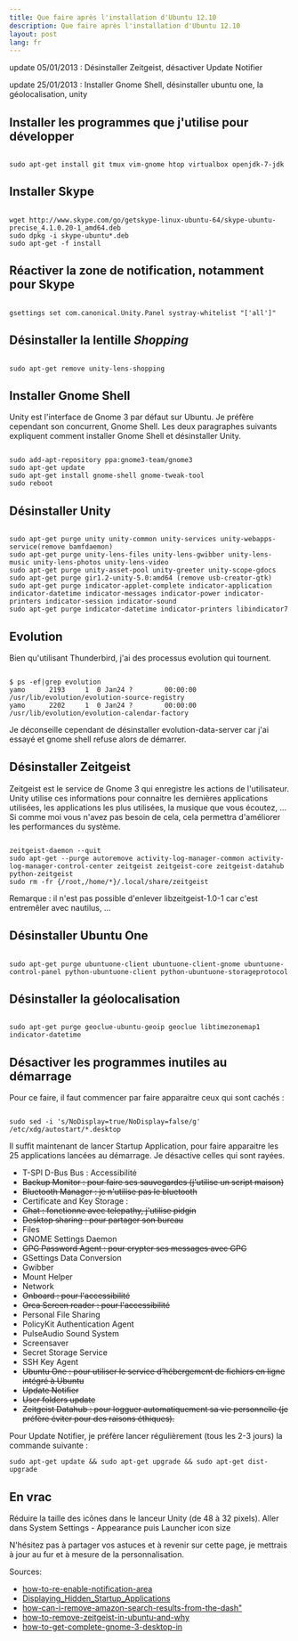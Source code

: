 ```yaml
---
title: Que faire après l'installation d'Ubuntu 12.10
description: Que faire après l'installation d'Ubuntu 12.10
layout: post
lang: fr
---
```

update 05/01/2013 : Désinstaller Zeitgeist, désactiver Update Notifier

update 25/01/2013 : Installer Gnome Shell, désinstaller ubuntu one, la géolocalisation, unity

## Installer les programmes que j'utilise pour développer

```
 
sudo apt-get install git tmux vim-gnome htop virtualbox openjdk-7-jdk
```

## Installer Skype

```
 
wget http://www.skype.com/go/getskype-linux-ubuntu-64/skype-ubuntu-precise_4.1.0.20-1_amd64.deb
sudo dpkg -i skype-ubuntu*.deb
sudo apt-get -f install 
```

## Réactiver la zone de notification, notamment pour Skype

```
 
gsettings set com.canonical.Unity.Panel systray-whitelist "['all']"
```

## Désinstaller la lentille *Shopping*

```
 
sudo apt-get remove unity-lens-shopping
```

## Installer Gnome Shell

Unity est l'interface de Gnome 3 par défaut sur Ubuntu. Je préfère cependant son concurrent, Gnome
Shell. Les deux paragraphes suivants expliquent comment installer Gnome Shell et désinstaller Unity.

```
 
sudo add-apt-repository ppa:gnome3-team/gnome3
sudo apt-get update
sudo apt-get install gnome-shell gnome-tweak-tool
sudo reboot
```

## Désinstaller Unity

```
 
sudo apt-get purge unity unity-common unity-services unity-webapps-service(remove bamfdaemon)
sudo apt-get purge unity-lens-files unity-lens-gwibber unity-lens-music unity-lens-photos unity-lens-video
sudo apt-get purge unity-asset-pool unity-greeter unity-scope-gdocs
sudo apt-get purge gir1.2-unity-5.0:amd64 (remove usb-creator-gtk)
sudo apt-get purge indicator-applet-complete indicator-application indicator-datetime indicator-messages indicator-power indicator-printers indicator-session indicator-sound
sudo apt-get purge indicator-datetime indicator-printers libindicator7
```

## Evolution

Bien qu'utilisant Thunderbird, j'ai des processus evolution qui tournent.

```
 
$ ps -ef|grep evolution
yamo      2193     1  0 Jan24 ?        00:00:00 /usr/lib/evolution/evolution-source-registry
yamo      2202     1  0 Jan24 ?        00:00:00 /usr/lib/evolution/evolution-calendar-factory
```

Je déconseille cependant de désinstaller evolution-data-server car j'ai essayé et gnome shell refuse
alors de démarrer.

## Désinstaller Zeitgeist

Zeitgeist est le service de Gnome 3 qui enregistre les actions de l'utilisateur. Unity utilise ces
informations pour connaitre les dernières applications utilisées, les applications les plus
utilisées, la musique que vous écoutez, … Si comme moi vous n'avez pas besoin de cela, cela
permettra d'améliorer les performances du système.

```
 
zeitgeist-daemon --quit
sudo apt-get --purge autoremove activity-log-manager-common activity-log-manager-control-center zeitgeist zeitgeist-core zeitgeist-datahub python-zeitgeist
sudo rm -fr {/root,/home/*}/.local/share/zeitgeist
```

Remarque : il n'est pas possible d'enlever libzeitgeist-1.0-1 car c'est entremêler avec nautilus, …

## Désinstaller Ubuntu One

```
 
sudo apt-get purge ubuntuone-client ubuntuone-client-gnome ubuntuone-control-panel python-ubuntuone-client python-ubuntuone-storageprotocol
```

## Désinstaller la géolocalisation

```
 
sudo apt-get purge geoclue-ubuntu-geoip geoclue libtimezonemap1 indicator-datetime
```

## Désactiver les programmes inutiles au démarrage

Pour ce faire, il faut commencer par faire apparaitre ceux qui sont cachés :

```
 
sudo sed -i 's/NoDisplay=true/NoDisplay=false/g' /etc/xdg/autostart/*.desktop
```

Il suffit maintenant de lancer Startup Application, pour faire apparaitre les 25 applications
lancées au démarrage. Je désactive celles qui sont rayées.

-   T-SPI D-Bus Bus : Accessibilité
-   <span style="text-decoration: line-through;">Backup Monitor : pour faire ses sauvegardes
    (j'utilise un script maison)</span>
-   <span style="text-decoration: line-through;">Bluetooth Manager : je n'utilise pas le
    bluetooth</span>
-   Certificate and Key Storage :
-   <span style="text-decoration: line-through;">Chat : fonctionne avec telepathy, j'utilise
    pidgin</span>
-   <span style="text-decoration: line-through;">Desktop sharing : pour partager son bureau</span>
-   Files
-   GNOME Settings Daemon
-   <span style="text-decoration: line-through;">GPG Password Agent : pour crypter ses messages avec
    GPG</span>
-   GSettings Data Conversion
-   Gwibber
-   Mount Helper
-   Network
-   <span style="text-decoration: line-through;">Onboard : pour l'accessibilité</span>
-   <span style="text-decoration: line-through;">Orca Screen reader : pour l'accessibilité</span>
-   Personal File Sharing
-   PolicyKit Authentication Agent
-   PulseAudio Sound System
-   Screensaver
-   Secret Storage Service
-   SSH Key Agent
-   <span style="text-decoration: line-through;">Ubuntu One : pour utiliser le service d’hébergement
    de fichiers en ligne intégré à Ubuntu</span>
-   <span style="text-decoration: line-through;">Update Notifier</span>
-   <span style="text-decoration: line-through;">User folders update</span>
-   <span style="text-decoration: line-through;">Zeitgeist Datahub : pour logguer automatiquement sa
    vie personnelle (je préfère éviter pour des raisons éthiques).</span>

Pour Update Notifier, je préfère lancer régulièrement (tous les 2-3 jours) la commande suivante :

```
sudo apt-get update && sudo apt-get upgrade && sudo apt-get dist-upgrade
```

## En vrac

Réduire la taille des icônes dans le lanceur Unity (de 48 à 32 pixels). Aller dans System Settings -
Appearance puis Launcher icon size

N'hésitez pas à partager vos astuces et à revenir sur cette page, je mettrais à jour au fur et à
mesure de la personnalisation.

Sources:

-   [how-to-re-enable-notification-area](http://www.webupd8.org/2011/04/how-to-re-enable-notification-area.html)
-   [Displaying\_Hidden\_Startup\_Applications](https://help.ubuntu.com/community/ShowHiddenStartupApplications#Displaying_Hidden_Startup_Applications)
-   [how-can-i-remove-amazon-search-results-from-the-dash"](http://askubuntu.com/questions/192269/how-can-i-remove-amazon-search-results-from-the-dash)
-   [how-to-remove-zeitgeist-in-ubuntu-and-why](http://linuxaria.com/howto/how-to-remove-zeitgeist-in-ubuntu-and-why)
-   [how-to-get-complete-gnome-3-desktop-in](http://www.webupd8.org/2012/10/how-to-get-complete-gnome-3-desktop-in.html)

